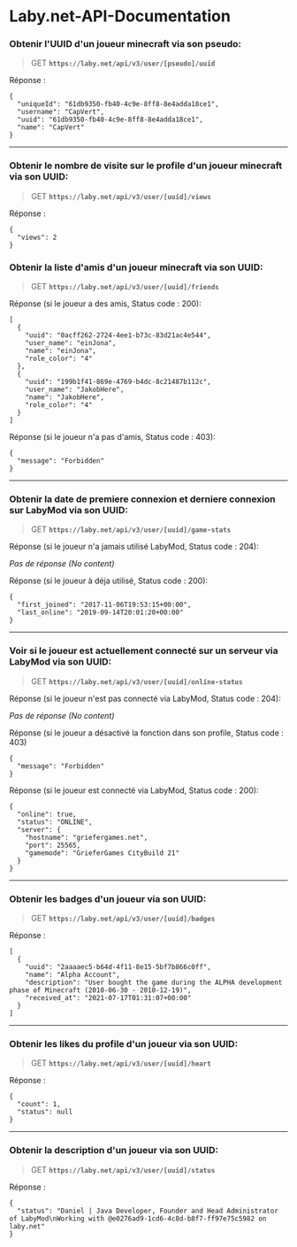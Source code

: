 # Laby.net-API-Documentation

### Obtenir l'UUID d'un joueur minecraft via son pseudo:

> GET **`https://laby.net/api/v3/user/[pseudo]/uuid`**

Réponse :

```
{
  "uniqueId": "61db9350-fb40-4c9e-8ff8-8e4adda18ce1",
  "username": "CapVert",
  "uuid": "61db9350-fb40-4c9e-8ff8-8e4adda18ce1",
  "name": "CapVert"
}
```

---

### Obtenir le nombre de visite sur le profile d'un joueur minecraft via son UUID:

> GET **`https://laby.net/api/v3/user/[uuid]/views`**

Réponse :

```
{
  "views": 2
}
```

### Obtenir la liste d'amis d'un joueur minecraft via son UUID:

> GET **`https://laby.net/api/v3/user/[uuid]/friends`**

Réponse (si le joueur a des amis, Status code : 200):

```
[
  {
    "uuid": "0acff262-2724-4ee1-b73c-83d21ac4e544",
    "user_name": "einJona",
    "name": "einJona",
    "role_color": "4"
  },
  {
    "uuid": "199b1f41-869e-4769-b4dc-8c21487b112c",
    "user_name": "JakobHere",
    "name": "JakobHere",
    "role_color": "4"
  }
]
```

Réponse (si le joueur n'a pas d'amis, Status code : 403):

```
{
  "message": "Forbidden"
}
```

---

### Obtenir la date de premiere connexion et derniere connexion sur LabyMod via son UUID:

> GET **`https://laby.net/api/v3/user/[uuid]/game-stats`**

Réponse (si le joueur n'a jamais utilisé LabyMod, Status code : 204):

*Pas de réponse (No content)*

Réponse (si le joueur à déja utilisé, Status code : 200):

```
{
  "first_joined": "2017-11-06T19:53:15+00:00",
  "last_online": "2019-09-14T20:01:20+00:00"
}
```

---

### Voir si le joueur est actuellement connecté sur un serveur via LabyMod via son UUID:

> GET **`https://laby.net/api/v3/user/[uuid]/online-status`**

Réponse (si le joueur n'est pas connecté via LabyMod, Status code : 204):

*Pas de réponse (No content)*

Réponse (si le joueur a désactivé la fonction dans son profile, Status code : 403)

```
{
  "message": "Forbidden"
}
```

Réponse (si le joueur est connecté via LabyMod, Status code : 200):

```
{
  "online": true,
  "status": "ONLINE",
  "server": {
    "hostname": "griefergames.net",
    "port": 25565,
    "gamemode": "GrieferGames CityBuild 21"
  }
}
```

---

### Obtenir les badges d'un joueur via son UUID:

> GET **`https://laby.net/api/v3/user/[uuid]/badges`**

Réponse :

```
[
  {
    "uuid": "2aaaaec5-b64d-4f11-8e15-5bf7b866c0ff",
    "name": "Alpha Account",
    "description": "User bought the game during the ALPHA development phase of Minecraft (2010-06-30 - 2010-12-19)",
    "received_at": "2021-07-17T01:31:07+00:00"
  }
]
```

---

### Obtenir les likes du profile d'un joueur via son UUID:

> GET **`https://laby.net/api/v3/user/[uuid]/heart`**

Réponse :

```
{
  "count": 1,
  "status": null
}
```

---

### Obtenir la description d'un joueur via son UUID:

> GET **`https://laby.net/api/v3/user/[uuid]/status`**

Réponse :

```
{
  "status": "Daniel | Java Developer, Founder and Head Administrator of LabyMod\nWorking with @e0276ad9-1cd6-4c8d-b8f7-ff97e75c5982 on laby.net"
}
```
